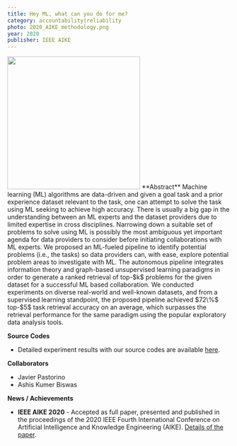```yaml
---
title: Hey ML, what can you do for me?
category: accountability|reliability
photo: 2020_AIKE_methodology.png
year: 2020
publisher: IEEE AIKE
---
```


<img width="300" src="{{site.baseurl}}/images/research/{{page.photo}}" data-action="zoom">
**Abstract**
Machine learning (ML) algorithms are data-driven and 
given a goal task and a prior experience dataset relevant to the task, one can attempt to solve the task using ML seeking to achieve high accuracy.
There is usually a big gap in the understanding between an ML experts and the dataset providers due to limited expertise in cross disciplines. 
Narrowing down a suitable set of problems to solve using ML is possibly the most ambiguous yet important agenda for data providers to consider before initiating collaborations with ML experts. 
We proposed an ML-fueled pipeline to identify potential problems (i.e., the tasks) so data providers can, with ease, explore potential problem areas to investigate with ML. The autonomous pipeline integrates information theory and graph-based unsupervised learning paradigms in order to generate a ranked retrieval of top-$k$ problems for the given dataset for a successful ML based collaboration. 
We conducted experiments on diverse real-world and well-known datasets, and from a supervised learning standpoint, the proposed pipeline achieved $72\%$ top-$5$ task retrieval accuracy on an average, which surpasses the retrieval performance for the same paradigm using the popular exploratory data analysis tools. 


**Source Codes**
- Detailed experiment results with our source codes are available [here](https://github.com/jpastorino/heyml).

**Collaborators**
- Javier Pastorino
- Ashis Kumer Biswas

**News / Achievements**
- **IEEE AIKE 2020** - Accepted as full paper, presented and published in the proceedings of the 2020 IEEE Fourth International Conference on Artificial Intelligence and Knowledge Engineering (AIKE). [Details of the paper](https://ieeexplore.ieee.org/abstract/document/9355481). 
